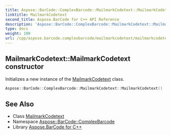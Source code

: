 ```yaml
---
title: Aspose::BarCode::ComplexBarcode::MailmarkCodetext::MailmarkCodetext constructor
linktitle: MailmarkCodetext
second_title: Aspose.BarCode for C++ API Reference
description: 'Aspose::BarCode::ComplexBarcode::MailmarkCodetext::MailmarkCodetext constructor. Initializes a new instance of the MailmarkCodetext class in C++.'
type: docs
weight: 100
url: /cpp/aspose.barcode.complexbarcode/mailmarkcodetext/mailmarkcodetext/
---
```

## MailmarkCodetext::MailmarkCodetext constructor


Initializes a new instance of the [MailmarkCodetext](../) class.

```cpp
Aspose::BarCode::ComplexBarcode::MailmarkCodetext::MailmarkCodetext()
```

## See Also

* Class [MailmarkCodetext](../)
* Namespace [Aspose::BarCode::ComplexBarcode](../../)
* Library [Aspose.BarCode for C++](../../../)

